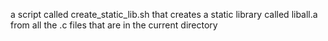  a script called create_static_lib.sh that creates a static library called liball.a from all the .c files that are in the current directory
